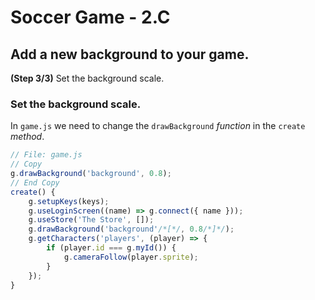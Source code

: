 # Soccer Game - 2.C

## Add a new background to your game.

**(Step 3/3)** Set the background scale.

### Set the background scale.

In `game.js` we need to change the `drawBackground` _function_ in the `create` _method_.

```javascript
// File: game.js
// Copy
g.drawBackground('background', 0.8);
// End Copy
create() {
	g.setupKeys(keys);
	g.useLoginScreen((name) => g.connect({ name }));
	g.useStore('The Store', []);
	g.drawBackground('background'/*[*/, 0.8/*]*/);
	g.getCharacters('players', (player) => {
		if (player.id === g.myId()) {
			g.cameraFollow(player.sprite);
		}
	});
}
```
